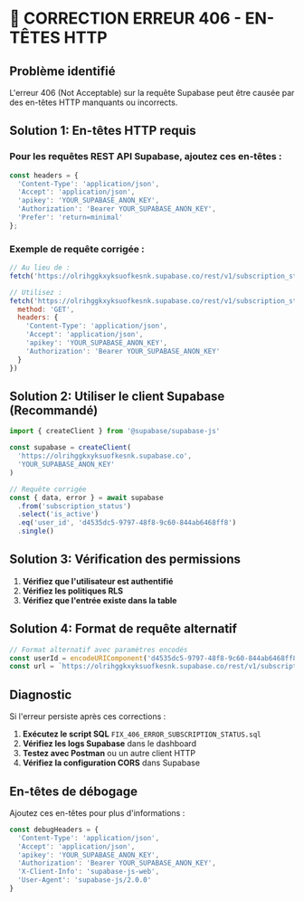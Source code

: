 # 🔧 CORRECTION ERREUR 406 - EN-TÊTES HTTP

## Problème identifié
L'erreur 406 (Not Acceptable) sur la requête Supabase peut être causée par des en-têtes HTTP manquants ou incorrects.

## Solution 1: En-têtes HTTP requis

### Pour les requêtes REST API Supabase, ajoutez ces en-têtes :

```javascript
const headers = {
  'Content-Type': 'application/json',
  'Accept': 'application/json',
  'apikey': 'YOUR_SUPABASE_ANON_KEY',
  'Authorization': 'Bearer YOUR_SUPABASE_ANON_KEY',
  'Prefer': 'return=minimal'
};
```

### Exemple de requête corrigée :

```javascript
// Au lieu de :
fetch('https://olrihggkxyksuofkesnk.supabase.co/rest/v1/subscription_status?select=is_active&user_id=eq.d4535dc5-9797-48f8-9c60-844ab6468ff8')

// Utilisez :
fetch('https://olrihggkxyksuofkesnk.supabase.co/rest/v1/subscription_status?select=is_active&user_id=eq.d4535dc5-9797-48f8-9c60-844ab6468ff8', {
  method: 'GET',
  headers: {
    'Content-Type': 'application/json',
    'Accept': 'application/json',
    'apikey': 'YOUR_SUPABASE_ANON_KEY',
    'Authorization': 'Bearer YOUR_SUPABASE_ANON_KEY'
  }
})
```

## Solution 2: Utiliser le client Supabase (Recommandé)

```javascript
import { createClient } from '@supabase/supabase-js'

const supabase = createClient(
  'https://olrihggkxyksuofkesnk.supabase.co',
  'YOUR_SUPABASE_ANON_KEY'
)

// Requête corrigée
const { data, error } = await supabase
  .from('subscription_status')
  .select('is_active')
  .eq('user_id', 'd4535dc5-9797-48f8-9c60-844ab6468ff8')
  .single()
```

## Solution 3: Vérification des permissions

1. **Vérifiez que l'utilisateur est authentifié**
2. **Vérifiez les politiques RLS**
3. **Vérifiez que l'entrée existe dans la table**

## Solution 4: Format de requête alternatif

```javascript
// Format alternatif avec paramètres encodés
const userId = encodeURIComponent('d4535dc5-9797-48f8-9c60-844ab6468ff8')
const url = `https://olrihggkxyksuofkesnk.supabase.co/rest/v1/subscription_status?select=is_active&user_id=eq.${userId}`
```

## Diagnostic

Si l'erreur persiste après ces corrections :

1. **Exécutez le script SQL** `FIX_406_ERROR_SUBSCRIPTION_STATUS.sql`
2. **Vérifiez les logs Supabase** dans le dashboard
3. **Testez avec Postman** ou un autre client HTTP
4. **Vérifiez la configuration CORS** dans Supabase

## En-têtes de débogage

Ajoutez ces en-têtes pour plus d'informations :

```javascript
const debugHeaders = {
  'Content-Type': 'application/json',
  'Accept': 'application/json',
  'apikey': 'YOUR_SUPABASE_ANON_KEY',
  'Authorization': 'Bearer YOUR_SUPABASE_ANON_KEY',
  'X-Client-Info': 'supabase-js-web',
  'User-Agent': 'supabase-js/2.0.0'
}
```
